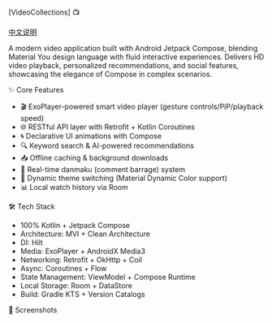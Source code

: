 [VideoCollections] 📺

[中文说明](https://github.com/xingfengwxx/VideoCollectionsCompose/blob/master/README.md)

A modern video application built with Android Jetpack Compose, blending Material You design language with fluid interactive experiences. Delivers HD video playback, personalized recommendations, and social features, showcasing the elegance of Compose in complex scenarios.

✨ Core Features

- 🎬 ExoPlayer-powered smart video player (gesture controls/PiP/playback speed)
- 🌐 RESTful API layer with Retrofit + Kotlin Coroutines
- 🌀 Declarative UI animations with Compose
- 🔍 Keyword search & AI-powered recommendations
- 📥 Offline caching & background downloads
- 💬 Real-time danmaku (comment barrage) system
- 🎨 Dynamic theme switching (Material Dynamic Color support)
- 📊 Local watch history via Room

🛠 Tech Stack

- 100% Kotlin + Jetpack Compose
- Architecture: MVI + Clean Architecture
- DI: Hilt
- Media: ExoPlayer + AndroidX Media3
- Networking: Retrofit + OkHttp + Coil
- Async: Coroutines + Flow
- State Management: ViewModel + Compose Runtime
- Local Storage: Room + DataStore
- Build: Gradle KTS + Version Catalogs

📸 Screenshots
